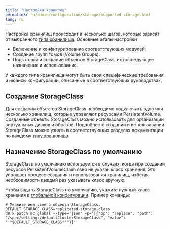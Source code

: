 ```yaml
---
title: "Настройка хранилищ"
permalink: ru/admin/configuration/storage/supported-storage.html
lang: ru
---
```


Настройка хранилищ происходит в несколько шагов, которые зависят от выбранного [типа хранилища](../storage/overview.html#поддерживаемые-типы-хранилищ). Основные этапы настройки:

- Включение и конфигурирование соответствующих модулей.
- Создание групп томов (Volume Groups).
- Подготовка и создание объектов StorageClass, их последующее назначение и использование.

У каждого типа хранилища могут быть свои специфические требования и нюансы конфигурации, описанные в соответствующих руководствах.

## Создание StorageClass

Для создания объектов StorageClass необходимо подключить одно или несколько хранилищ, которые управляют ресурсами PersistentVolume. Созданные объекты StorageClass можно использовать для организации виртуальных дисков и образов. Подробнее о создании и использовании StorageClass можно узнать в соответствующих разделах документации по каждому [типу хранилища](../storage/overview.html#поддерживаемые-типы-хранилищ).

## Назначение StorageClass по умолчанию

StorageClass по умолчанию используется в случаях, когда при создании ресурсов PersistentVolumeClaim явно не указан класс хранения. Это упрощает процесс создания и использования хранилищ, избегая необходимости каждый раз указывать класс вручную.

Чтобы задать StorageClass по умолчанию, укажите нужный класс хранения в [глобальной конфигурации](../../../deckhouse-configure-global.html#parameters-defaultclusterstorageclass). Пример команды:

```shell
# Укажите имя своего объекта StorageClass.
DEFAULT_STORAGE_CLASS=replicated-storage-class
d8 k patch mc global --type='json' -p='[{"op": "replace", "path": "/spec/settings/defaultClusterStorageClass", "value": "'"$DEFAULT_STORAGE_CLASS"'"}]'
```
